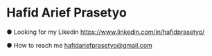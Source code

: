 # Hafid Arief Prasetyo

● Looking for my Likedin https://www.linkedin.com/in/hafidprasetyo/

● How to reach me hafidariefprasetyo@gmail.com
